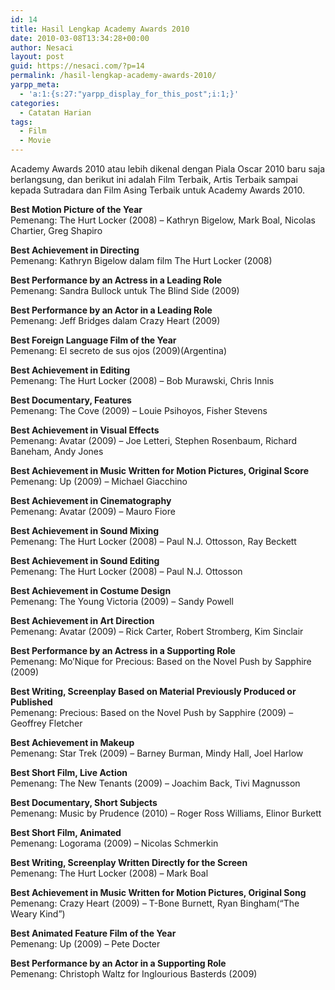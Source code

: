 ```yaml
---
id: 14
title: Hasil Lengkap Academy Awards 2010
date: 2010-03-08T13:34:28+00:00
author: Nesaci
layout: post
guid: https://nesaci.com/?p=14
permalink: /hasil-lengkap-academy-awards-2010/
yarpp_meta:
  - 'a:1:{s:27:"yarpp_display_for_this_post";i:1;}'
categories:
  - Catatan Harian
tags:
  - Film
  - Movie
---
```

Academy Awards 2010 atau lebih dikenal dengan Piala Oscar 2010 baru saja berlangsung, dan berikut ini adalah Film Terbaik, Artis Terbaik sampai kepada Sutradara dan Film Asing Terbaik untuk Academy Awards 2010.

**Best Motion Picture of the Year**  
Pemenang: The Hurt Locker (2008) &#8211; Kathryn Bigelow, Mark Boal, Nicolas Chartier, Greg Shapiro

**Best Achievement in Directing**  
Pemenang: Kathryn Bigelow dalam film The Hurt Locker (2008)

**Best Performance by an Actress in a Leading Role**  
Pemenang: Sandra Bullock untuk The Blind Side (2009)

**Best Performance by an Actor in a Leading Role**  
Pemenang: Jeff Bridges dalam Crazy Heart (2009)

**Best Foreign Language Film of the Year**  
Pemenang: El secreto de sus ojos (2009)(Argentina)

**Best Achievement in Editing**  
Pemenang: The Hurt Locker (2008) &#8211; Bob Murawski, Chris Innis

**Best Documentary, Features**  
Pemenang: The Cove (2009) &#8211; Louie Psihoyos, Fisher Stevens

**Best Achievement in Visual Effects**  
Pemenang: Avatar (2009) &#8211; Joe Letteri, Stephen Rosenbaum, Richard Baneham, Andy Jones

**Best Achievement in Music Written for Motion Pictures, Original Score**  
Pemenang: Up (2009) &#8211; Michael Giacchino

**Best Achievement in Cinematography**  
Pemenang: Avatar (2009) &#8211; Mauro Fiore

**Best Achievement in Sound Mixing**  
Pemenang: The Hurt Locker (2008) &#8211; Paul N.J. Ottosson, Ray Beckett

**Best Achievement in Sound Editing**  
Pemenang: The Hurt Locker (2008) &#8211; Paul N.J. Ottosson

**Best Achievement in Costume Design**  
Pemenang: The Young Victoria (2009) &#8211; Sandy Powell

**Best Achievement in Art Direction**  
Pemenang: Avatar (2009) &#8211; Rick Carter, Robert Stromberg, Kim Sinclair

**Best Performance by an Actress in a Supporting Role**  
Pemenang: Mo&#8217;Nique for Precious: Based on the Novel Push by Sapphire (2009)

**Best Writing, Screenplay Based on Material Previously Produced or Published**  
Pemenang: Precious: Based on the Novel Push by Sapphire (2009) &#8211; Geoffrey Fletcher

**Best Achievement in Makeup**  
Pemenang: Star Trek (2009) &#8211; Barney Burman, Mindy Hall, Joel Harlow

**Best Short Film, Live Action**  
Pemenang: The New Tenants (2009) &#8211; Joachim Back, Tivi Magnusson

**Best Documentary, Short Subjects**  
Pemenang: Music by Prudence (2010) &#8211; Roger Ross Williams, Elinor Burkett

**Best Short Film, Animated**  
Pemenang: Logorama (2009) &#8211; Nicolas Schmerkin

**Best Writing, Screenplay Written Directly for the Screen**  
Pemenang: The Hurt Locker (2008) &#8211; Mark Boal

**Best Achievement in Music Written for Motion Pictures, Original Song**  
Pemenang: Crazy Heart (2009) &#8211; T-Bone Burnett, Ryan Bingham(&#8220;The Weary Kind&#8221;)

**Best Animated Feature Film of the Year**  
Pemenang: Up (2009) &#8211; Pete Docter

**Best Performance by an Actor in a Supporting Role**  
Pemenang: Christoph Waltz for Inglourious Basterds (2009)